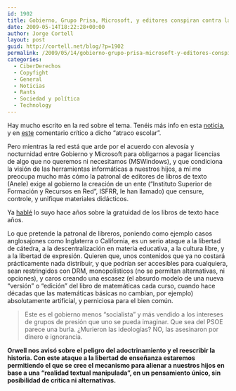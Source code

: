 ```yaml
---
id: 1902
title: Gobierno, Grupo Prisa, Microsoft, y editores conspiran contra la libre educación
date: 2009-05-14T18:22:28+00:00
author: Jorge Cortell
layout: post
guid: http://cortell.net/blog/?p=1902
permalink: /2009/05/14/gobierno-grupo-prisa-microsoft-y-editores-conspiran-contra-la-libre-educacion/
categories:
  - CiberDerechos
  - Copyfight
  - General
  - Noticias
  - Rants
  - Sociedad y polí­tica
  - Technology
---
```

Hay mucho escrito en la red sobre el tema. Tenéis más info en esta <a title="http://www.elpais.com/articulo/sociedad/Gobierno/planea/cheque/digital/euros/escolar/elpepusoc/20090512elpepisoc_5/Tes" href="http://www.elpais.com/articulo/sociedad/Gobierno/planea/cheque/digital/euros/escolar/elpepusoc/20090512elpepisoc_5/Tes" target="_blank">noticia</a>, y en <a title="http://www.elincordio.com/2009/05/13/el-atraco-escolar/" href="http://www.elincordio.com/2009/05/13/el-atraco-escolar/" target="_blank">este</a> comentario crítico a dicho &#8220;atraco escolar&#8221;.

Pero mientras la red está que arde por el acuerdo con alevosía y nocturnidad entre Gobierno y Microsoft para obligarnos a pagar licencias de algo que no queremos ni necesitamos (MSWindows), y que condiciona la visión de las herramientas informáticas a nuestros hijos, a mí me preocupa mucho más cómo la patronal de editores de libros de texto (Anele) exige al gobierno la creación de un ente (&#8220;Instituto Superior de Formación y Recursos en Red&#8221;, ISFRR, le han llamado) que censure, controle, y unifique materiales didácticos.

Ya <a title="artículo en ABC" href="http://homepage.mac.com/jorgecortell/blogwavestudio/LH20041021114344/LHA20041021184908/Media/LHA20041021184908_1_OR.jpg" target="_blank">hablé</a> lo suyo hace años sobre la gratuidad de los libros de texto hace años.

Lo que pretende la patronal de libreros, poniendo como ejemplo casos anglosajones como Inglaterra o California, es un serio ataque a la libertad de cátedra, a la descentralización en materia educativa, a la cultura libre, y a la libertad de expresión. Quieren que, unos contenidos que ya no costará prácticamente nada distribuir, y que podrían ser accesibles para cualquiera, sean restringidos con DRM, monopolísticos (no se permitan alternativas, ni opciones), y caros creando una escasez (el absurdo modelo de una nueva &#8220;versión&#8221; o &#8220;edición&#8221; del libro de matemáticas cada curso, cuando hace décadas que las matemáticas básicas no cambian, por ejemplo) absolutamente artificial, y perniciosa para el bien común.

> Este es el gobierno menos &#8220;socialista&#8221; y más vendido a los intereses de grupos de presión que uno se pueda imaginar. Que sea del PSOE parece una burla. ¿Murieron las ideologías? NO, las asesinaron por dinero e ignorancia.

**Orwell nos avisó sobre el peligro del adoctrinamiento y el reescribir la historia. Con este ataque a la libertad de enseñanza estaremos permitiendo el que se cree el mecanismo para alienar a nuestros hijos en base a una &#8220;realidad textual manipulada&#8221;, en un pensamiento único, sin posibilidad de crítica ni alternativas.**